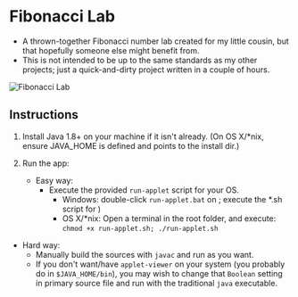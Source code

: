# Fibonacci Lab

 - A thrown-together Fibonacci number lab created for my little cousin, but that hopefully someone else might benefit from.
 - This is not intended to be up to the same standards as my other projects; just a quick-and-dirty project written in a couple of hours.

![Fibonacci Lab](http://www.entangledloops.com/img/fibonacci.png)

## Instructions

1. Install Java 1.8+ on your machine if it isn't already. (On OS X/\*nix, ensure JAVA_HOME is defined and points to the install dir.)

2. Run the app:

   - Easy way:
     - Execute the provided `run-applet` script for your OS.
       - Windows: double-click `run-applet.bat` on ; execute the \*.sh script for )
       - OS X/\*nix: Open a terminal in the root folder, and execute: `chmod +x run-applet.sh; ./run-applet.sh`
  - Hard way:
     - Manually build the sources with `javac` and run as you want. 
     - If you don't want/have `applet-viewer` on your system (you probably do in `$JAVA_HOME/bin`), you may wish to change that `Boolean` setting in primary source file and run with the traditional `java` executable.
  

